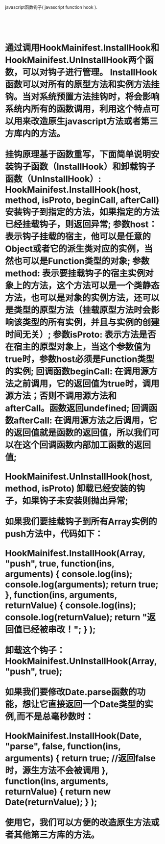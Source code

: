 javascript函数钩子( javascript function hook ).<h1/><br/>

   通过调用HookMainifest.InstallHook和HookMainifest.UnInstallHook两个函数，可以对钩子进行管理。
InstallHook函数可以对所有的原型方法和实例方法挂钩。当对系统预置方法挂钩时，将会影响系统内所有的函数调用，利用这个特点可以用来改造原生javascript方法或者第三方库内的方法。

   挂钩原理基于函数重写，下面简单说明安装钩子函数（InstallHook）和卸载钩子函数（UnInstallHook）:
   HookMainifest.InstallHook(host, method, isProto, beginCall, afterCall)
   安装钩子到指定的方法，如果指定的方法已经挂载钩子，则返回异常;
   参数host：表示钩子挂载的宿主，他可以是任意的Object或者它的派生类对应的实例，当然也可以是Function类型的对象;
   参数method: 表示要挂载钩子的宿主实例对象上的方法，这个方法可以是一个类静态方法，也可以是对象的实例方法，还可以是类型的原型方法（挂载原型方法时会影响该类型的所有实例，并且与实例的创建时间无关）;
   参数isProto: 表示方法是否在宿主的原型对象上，当这个参数值为true时，参数host必须是Function类型的实例;
   回调函数beginCall: 在调用源方法之前调用，它的返回值为true时，调用源方法；否则不调用源方法和afterCall。函数返回undefined;
   回调函数afterCall: 在调用源方法之后调用，它的返回值就是函数的返回值，所以我们可以在这个回调函数内部加工函数的返回值;

   HookMainifest.UnInstallHook(host, method, isProto)
   卸载已经安装的钩子，如果钩子未安装则抛出异常;

   如果我们要挂载钩子到所有Array实例的push方法中，代码如下：

   HookMainifest.InstallHook(Array, "push", true, 
     function(ins, arguments) {
       console.log(ins);
       console.log(arguments);
       return true;
     },
     function(ins, arguments, returnValue) {
       console.log(ins);
       console.log(returnValue);
       return "返回值已经被串改！";
     }
   );

   卸载这个钩子： HookMainifest.UnInstallHook(Array, "push", true);

   如果我们要修改Date.parse函数的功能，想让它直接返回一个Date类型的实例,而不是总毫秒数时：

   HookMainifest.InstallHook(Date, "parse", false,
     function(ins, arguments) {
       return true; //返回false时，源生方法不会被调用
     },
     function(ins, arguments, returnValue) {
       return new Date(returnValue);
     }
   );

使用它，我们可以方便的改造原生方法或者其他第三方库的方法。
